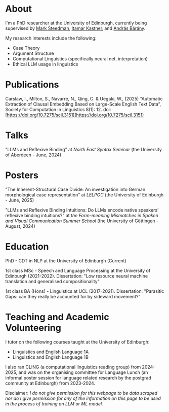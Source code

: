 # About 

I'm a PhD researcher at the University of Edinburgh, currently being supervised by [Mark Steedman](https://homepages.inf.ed.ac.uk/steedman/), [Itamar Kastner](https://blogs.ed.ac.uk/itamar/), and [András Bárány](https://andras.barany.at). 

My research interests include the following: 
- Case Theory
- Argument Structure
- Computational Linguistics (specifically neural net. interpretation)
- Ethical LLM usage in linguistics


# Publications

Carslaw, I., Milton, S., Navarre, N., Qing, C. & Uegaki, W., (2025) “Automatic Extraction of Clausal Embedding Based on Large-Scale English Text Data”, Society for Computation in Linguistics 8(1): 12. doi: [https://doi.org/10.7275/scil.3151](https://doi.org/10.7275/scil.3151)

# Talks

"LLMs and Reflexive Binding" at _North East Syntax Seminar_ (the University of Aberdeen - June, 2024)

# Posters

"The Inherent-Structural Case Divide: An investigation into German morphological case representation" at _LELPGC_ (the University of Edinburgh - June, 2025)

"LLMs and Reflexive Binding Intuitions: Do LLMs encode native speakers’ reflexive binding intuitions?" at _the Form-meaning Mismatches in Spoken and Visual Communication Summer School_ (the University of Göttingen - August, 2024)

# Education

PhD - CDT in NLP at the University of Edinburgh (Current)

1st class MSc - Speech and Language Processing at the University of Edinburgh (2021-2022).
Dissertation: "Low resource neural machine translation and generalised compositionality" 

1st class BA (Hons) - Linguistics at UCL (2017-2021).
Dissertation: "Parasitic Gaps: can they really be accounted for by sideward movement?" 

# Teaching and Academic Volunteering 

I tutor on the following courses taught at the University of Edinburgh:

- Linguistics and English Language 1A
- Linguistics and English Language 1B

I also ran CLING (a computational linguistics reading group) from 2024-2025, and was on the organising committee for Language Lunch (an informal poster session for language related research by the postgrad community at Edinburgh) from 2023-2024.


Disclaimer: _I do not give permission for this webpage to be data scraped nor do I give permission for any of the information on this page to be used in the process of training an LLM or ML model._
